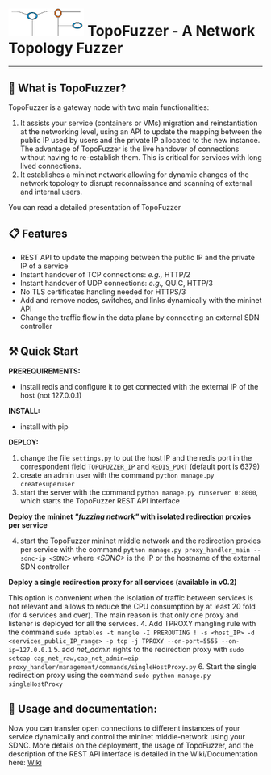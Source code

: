 # <img src="./templates/images/LOGO2.png" alt="drawing" width="150"/>  TopoFuzzer - A Network Topology Fuzzer 

-----------------------------------------

## :page_with_curl: What is TopoFuzzer?

TopoFuzzer is a gateway node with two main functionalities:
1. It assists your service (containers or VMs) migration and reinstantiation at the networking level, using an API to update the mapping between the public IP used by users and the private IP allocated to the new instance. The advantage of TopoFuzzer is the live handover of connections without having to re-establish them. This is critical for services with long lived connections.
2. It establishes a mininet network allowing for dynamic changes of the network topology to disrupt reconnaissance and scanning of external and internal users.

You can read a detailed presentation of TopoFuzzer

## :clipboard: Features

- REST API to update the mapping between the public IP and the private IP of a service
- Instant handover of TCP connections: _e.g.,_ HTTP/2
- Instant handover of UDP connections: _e.g.,_ QUIC, HTTP/3
- No TLS certificates handling needed for HTTPS/3
- Add and remove nodes, switches, and links dynamically with the mininet API
- Change the traffic flow in the data plane by connecting an external SDN controller 


## :hammer_and_pick: Quick Start

**PREREQUIREMENTS:**
- install redis and configure it to get connected with the external IP of the host (not 127.0.0.1)

**INSTALL:**
- install with pip

**DEPLOY:**
1. change the file `settings.py` to put the host IP and the redis port in the correspondent field `TOPOFUZZER_IP` and `REDIS_PORT` (default port is 6379)
2. create an admin user with the command ```python manage.py createsuperuser```
3. start the server with the command ````python manage.py runserver 0:8000````, which starts the TopoFuzzer REST API interface 

**Deploy the mininet _"fuzzing network"_ with isolated redirection proxies per service**

4. start the TopoFuzzer mininet middle network and the redirection proxies per service with the command ````python manage.py proxy_handler_main --sdnc-ip <SDNC>```` where _\<SDNC\>_ is the IP or the hostname of the external SDN controller


**Deploy a single redirection proxy for all services (available in v0.2)**

This option is convenient when the isolation of traffic between services is not relevant and allows to reduce the CPU consumption by at least 20 fold (for 4 services and over). The main reason is that only one proxy and listener is deployed for all the services.
4. Add TPROXY mangling rule with the command ````sudo iptables -t mangle -I PREROUTING ! -s <host_IP> -d <services_public_IP_range> -p tcp -j TPROXY --on-port=5555 --on-ip=127.0.0.1````
5. add _net_admin_ rights to the redirection proxy with ````sudo setcap cap_net_raw,cap_net_admin=eip proxy_handler/management/commands/singleHostProxy.py````
6. Start the single redirection proxy using the command ````sudo python manage.py singleHostProxy````


## :book: Usage and documentation:
Now you can transfer open connections to different instances of your service dynamically and control the mininet middle-network using your SDNC.
More details on the deployment, the usage of TopoFuzzer, and the description of the REST API interface is detailed in the Wiki/Documentation here: [Wiki](https://github.com/wsoussi/TopoFuzzer/wiki)